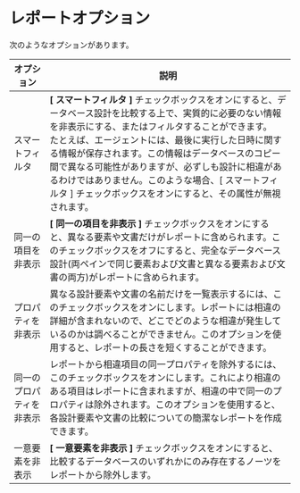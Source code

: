# レポートオプション

次のようなオプションがあります。

| オプション | 説明 |
| --- | --- |
| スマートフィルタ | **[ スマートフィルタ ]** チェックボックスをオンにすると、データベース設計を比較する上で、実質的に必要のない情報を非表示にする、またはフィルタすることができます。 <br/>たとえば、エージェントには、最後に実行した日時に関する情報が保存されます。この情報はデータベースのコピー間で異なる可能性がありますが、必ずしも設計に相違があるわけではありません。このような場合、[ スマートフィルタ ] チェックボックスをオンにすると、その属性が無視されます。 |
| 同一の項目を非表示 | **[ 同一の項目を非表示 ]** チェックボックスをオンにすると、異なる要素や文書だけがレポートに含められます。このチェックボックスをオフにすると、完全なデータベース設計(両ペインで同じ要素および文書と異なる要素および文書の両方)がレポートに含められます。 |
| プロパティを非表示 | 異なる設計要素や文書の名前だけを一覧表示するには、このチェックボックスをオンにします。レポートには相違の詳細が含まれないので、どこでどのような相違が発生しているのかは調べることができません。このオプションを使用すると、レポートの長さを短くすることができます。 |
| 同一のプロパティを非表示 | レポートから相違項目の同一プロパティを除外するには、このチェックボックスをオンにします。これにより相違のある項目はレポートに含まれますが、相違の中で同一のプロパティは除外されます。このオプションを使用すると、各設計要素や文書の比較についての簡潔なレポートを作成できます。 |
| 一意要素を非表示 | **[ 一意要素を非表示 ]** チェックボックスをオンにすると、比較するデータベースのいずれかにのみ存在するノーツをレポートから除外します。 |